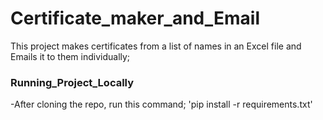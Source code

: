 # Certificate_maker_and_Email
This project makes certificates from a list of names in an Excel file and Emails it to them individually;
### Running_Project_Locally
-After cloning the repo, run this command;
'pip install -r requirements.txt'
